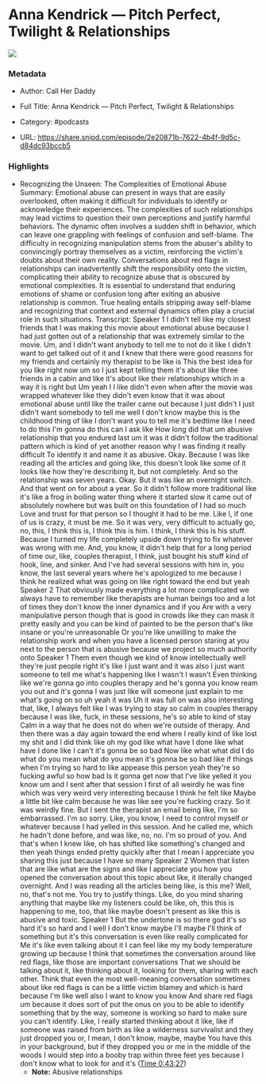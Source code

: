 # Anna Kendrick —  Pitch Perfect, Twilight & Relationships

![](https://wsrv.nl/?url=https%3A%2F%2Fimage.simplecastcdn.com%2Fimages%2F5b7d8c77-15ba-4eff-a999-2e725db21db5%2F06e5816c-eedf-4569-93c6-e65ff6bc3d91%2F3000x3000%2Fsxm-cover-call-her-daddy-3000x3000-final-1-left-black.jpg%3Faid%3Drss_feed&w=100&h=100)

### Metadata

- Author: Call Her Daddy
- Full Title: Anna Kendrick —  Pitch Perfect, Twilight & Relationships
- Category: #podcasts



- URL: https://share.snipd.com/episode/2e20871b-7622-4b4f-9d5c-d84dc93bccb5

### Highlights

- Recognizing the Unseen: The Complexities of Emotional Abuse
  Summary:
  Emotional abuse can present in ways that are easily overlooked, often making it difficult for individuals to identify or acknowledge their experiences.
  The complexities of such relationships may lead victims to question their own perceptions and justify harmful behaviors. The dynamic often involves a sudden shift in behavior, which can leave one grappling with feelings of confusion and self-blame.
  The difficulty in recognizing manipulation stems from the abuser's ability to convincingly portray themselves as a victim, reinforcing the victim's doubts about their own reality.
  Conversations about red flags in relationships can inadvertently shift the responsibility onto the victim, complicating their ability to recognize abuse that is obscured by emotional complexities.
  It is essential to understand that enduring emotions of shame or confusion long after exiting an abusive relationship is common. True healing entails stripping away self-blame and recognizing that context and external dynamics often play a crucial role in such situations.
  Transcript:
  Speaker 1
  I didn't tell like my closest friends that I was making this movie about emotional abuse because I had just gotten out of a relationship that was extremely similar to the movie. Um, and I didn't want anybody to tell me to not do it like I didn't want to get talked out of it and I knew that there were good reasons for my friends and certainly my therapist to be like is This the best idea for you like right now um so I just kept telling them it's about like three friends in a cabin and like it's about like their relationships which in a way it is right but Um yeah I I like didn't even when after the movie was wrapped whatever like they didn't even know that it was about emotional abuse until like the trailer came out because I just didn't I just didn't want somebody to tell me well I don't know maybe this is the childhood thing of like I don't want you to tell me it's bedtime like I need to do this I'm gonna do this can I ask like How long did that um abusive relationship that you endured last um it was it didn't follow the traditional pattern which is kind of yet another reason why I was finding it really difficult To identify it and name it as abusive. Okay. Because I was like reading all the articles and going like, this doesn't look like some of it looks like how they're describing it, but not completely. And so the relationship was seven years. Okay. But it was like an overnight switch. And that went on for about a year. So it didn't follow more traditional like it's like a frog in boiling water thing where it started slow it came out of absolutely nowhere but was built on this foundation of I had so much Love and trust for that person so I thought it had to be me. Like I, if one of us is crazy, it must be me. So it was very, very difficult to actually go, no, this, I think this is, I think this is him. I think, I think this is his stuff. Because I turned my life completely upside down trying to fix whatever was wrong with me. And, you know, it didn't help that for a long period of time our, like, couples therapist, I think, just bought his stuff kind of hook, line, and sinker. And I've had several sessions with him in, you know, the last several years where he's apologized to me because I think he realized what was going on like right toward the end but yeah
  Speaker 2
  That obviously made everything a lot more complicated we always have to remember like therapists are human beings too and a lot of times they don't know the inner dynamics and if you Are with a very manipulative person though that is good in crowds like they can mask it pretty easily and you can be kind of painted to be the person that's like insane or you're unreasonable Or you're like unwilling to make the relationship work and when you have a licensed person staring at you next to the person that is abusive because we project so much authority onto
  Speaker 1
  Them even though we kind of know intellectually well they're just people right it's like I just want and it was also I just want someone to tell me what's happening like I wasn't I wasn't Even thinking like we're gonna go into couples therapy and he's gonna you know ream you out and it's gonna I was just like will someone just explain to me what's going on so uh yeah it was Uh it was full on was also interesting that, like, I always felt like I was trying to stay so calm in couples therapy because I was like, fuck, in these sessions, he's so able to kind of stay Calm in a way that he does not do when we're outside of therapy. And then there was a day again toward the end where I really kind of like lost my shit and I did think like oh my god like what have I done like what have I done like I can't it's gonna be so bad Now like what what did I do what do you mean what do you mean it's gonna be so bad like if things when I'm trying so hard to like appease this person yeah they're so fucking awful so how bad Is it gonna get now that I've like yelled it you know um and I sent after that session I first of all weirdly he was fine which was very weird very interesting because I think he felt like Maybe a little bit like calm because he was like see you're fucking crazy. So it was weirdly fine. But I sent the therapist an email being like, I'm so embarrassed. I'm so sorry. Like, you know, I need to control myself or whatever because I had yelled in this session. And he called me, which he hadn't done before, and was like, no, no. I'm so proud of you. And that's when I knew like, oh has shifted like something's changed and then yeah things ended pretty quickly after that I mean I appreciate you sharing this just because I have so many
  Speaker 2
  Women that listen that are like what are the signs and like I appreciate you how you opened the conversation about this topic about like, it literally changed overnight. And I was reading all the articles being like, is this me? Well, no, that's not me. You try to justify things. Like, do you mind sharing anything that maybe like my listeners could be like, oh, this this is happening to me, too, that like maybe doesn't present as like this is abusive and toxic.
  Speaker 1
  But the undertone is so there god it's so hard it's so hard and I well I don't know maybe I'll maybe I'll think of something but it's this conversation is even like really complicated for Me it's like even talking about it I can feel like my my body temperature growing up because I think that sometimes the conversation around like red flags, like those are important conversations That we should be talking about it, like thinking about it, looking for them, sharing with each other. Think that even the most well-meaning conversation sometimes about like red flags is can be a little victim blamey and which is hard because I'm like well also I want to know you know And share red flags um because it does sort of put the onus on you to be able to identify something that by the way, someone is working so hard to make sure you can't identify. Like, I really started thinking about it like, like if someone was raised from birth as like a wilderness survivalist and they just dropped you or, I mean, I don't know, maybe, maybe You have this in your background, but if they dropped you or me in the middle of the woods I would step into a booby trap within three feet yes because I don't know what to look for and it's ([Time 0:43:27](https://share.snipd.com/snip/88ff828f-f08a-4fa9-a093-c022f5b75643))
    - **Note:** Abusive relationships
